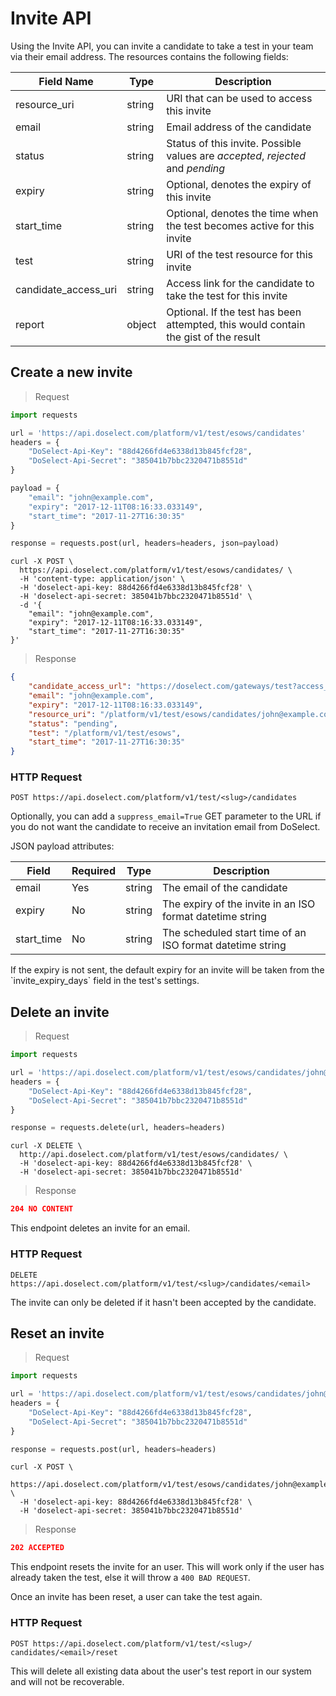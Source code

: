 # Invite API

Using the Invite API, you can invite a candidate to take a test in your team via their email address. The resources contains the
following fields:

Field Name             | Type  | Description
----------             | ---------  | -----------
resource_uri           | string     | URI that can be used to access this invite
email                  | string     | Email address of the candidate
status                 | string     | Status of this invite. Possible values are *accepted*, *rejected* and *pending*
expiry                 | string     | Optional, denotes the expiry of this invite
start_time             | string     | Optional, denotes the time when the test becomes active for this invite
test                   | string     | URI of the test resource for this invite
candidate_access_uri   | string     | Access link for the candidate to take the test for this invite
report                 | object     | Optional. If the test has been attempted, this would contain the gist of the result

## Create a new invite

> Request

```python
import requests

url = 'https://api.doselect.com/platform/v1/test/esows/candidates'
headers = {
    "DoSelect-Api-Key": "88d4266fd4e6338d13b845fcf28",
    "DoSelect-Api-Secret": "385041b7bbc2320471b8551d"
}

payload = {
    "email": "john@example.com",
    "expiry": "2017-12-11T08:16:33.033149",
    "start_time": "2017-11-27T16:30:35"
}

response = requests.post(url, headers=headers, json=payload)
```

```shell
curl -X POST \
  https://api.doselect.com/platform/v1/test/esows/candidates/ \
  -H 'content-type: application/json' \
  -H 'doselect-api-key: 88d4266fd4e6338d13b845fcf28' \
  -H 'doselect-api-secret: 385041b7bbc2320471b8551d' \
  -d '{
    "email": "john@example.com",
    "expiry": "2017-12-11T08:16:33.033149",
    "start_time": "2017-11-27T16:30:35"
}'
```

> Response

```json
{
    "candidate_access_url": "https://doselect.com/gateways/test?access_code=U2DsXUOgvXe2yUXiSPMHglkd/ORMykzTvw8jqmQrj6d1OL8N6MBqUqtu2nxSLz2E5BAuG5T8C9l%2BXYmjUPA0akTATBJB47bU9Yc8CQmwC8s%3D",
    "email": "john@example.com",
    "expiry": "2017-12-11T08:16:33.033149",
    "resource_uri": "/platform/v1/test/esows/candidates/john@example.com",
    "status": "pending",
    "test": "/platform/v1/test/esows",
    "start_time": "2017-11-27T16:30:35"
}
```

### HTTP Request

`POST https://api.doselect.com/platform/v1/test/<slug>/candidates`

Optionally, you can add a `suppress_email=True` GET parameter to the URL if you do not want
the candidate to receive an invitation email from DoSelect.

JSON payload attributes:

Field      | Required | Type | Description
------     | -------- | --------- | -----------
email      | Yes      | string    | The email of the candidate
expiry     | No       | string    | The expiry of the invite in an ISO format datetime string
start_time | No       | string    | The scheduled start time of an ISO format datetime string

<aside class="notice">
If the expiry is not sent, the default expiry for an invite will be taken from
the `invite_expiry_days` field in the test's settings.
</aside>



## Delete an invite

> Request

```python
import requests

url = 'https://api.doselect.com/platform/v1/test/esows/candidates/john@example.com'
headers = {
    "DoSelect-Api-Key": "88d4266fd4e6338d13b845fcf28",
    "DoSelect-Api-Secret": "385041b7bbc2320471b8551d"
}

response = requests.delete(url, headers=headers)
```

```shell
curl -X DELETE \
  http://api.doselect.com/platform/v1/test/esows/candidates/ \
  -H 'doselect-api-key: 88d4266fd4e6338d13b845fcf28' \
  -H 'doselect-api-secret: 385041b7bbc2320471b8551d'
```

> Response

```json
204 NO CONTENT
```

This endpoint deletes an invite for an email.

### HTTP Request

`DELETE https://api.doselect.com/platform/v1/test/<slug>/candidates/<email>`

<aside class="notice">
The invite can only be deleted if it hasn't been accepted by the candidate.
</aside>


## Reset an invite

> Request

```python
import requests

url = 'https://api.doselect.com/platform/v1/test/esows/candidates/john@example.com/reset/'
headers = {
    "DoSelect-Api-Key": "88d4266fd4e6338d13b845fcf28",
    "DoSelect-Api-Secret": "385041b7bbc2320471b8551d"
}

response = requests.post(url, headers=headers)
```

```shell
curl -X POST \
  https://api.doselect.com/platform/v1/test/esows/candidates/john@example.com/reset/ \
  -H 'doselect-api-key: 88d4266fd4e6338d13b845fcf28' \
  -H 'doselect-api-secret: 385041b7bbc2320471b8551d'
```

> Response

```json
202 ACCEPTED
```

This endpoint resets the invite for an user. This will work only if the user has already taken the test, else it will throw a `400 BAD REQUEST`.

Once an invite has been reset, a user can take the test again.


### HTTP Request

`POST https://api.doselect.com/platform/v1/test/<slug>/
candidates/<email>/reset`

<aside class="notice">
This will delete all existing data about the user's test report in our system and will not be recoverable.
</aside>